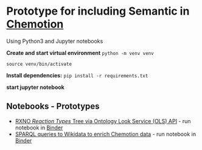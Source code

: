 # Prototype for including Semantic in [Chemotion](https://www.chemotion-repository.net)
Using Python3 and Jupyter notebooks


**Create and start virtual environment**
`python -m venv venv`

`source venv/bin/activate`

**Install dependencies:**
`pip install -r requirements.txt`

**start jupyter notebook**

## Notebooks - Prototypes 
* [RXNO *Reaction Types* Tree via Ontology Look Service (OLS) API](RXNO-Reactions-OLSAPI.ipynb) - run notebook in [Binder](https://hub.gke2.mybinder.org/user/nfdi4chem-semat-tion-prototypes-uqudjjwg/notebooks/RXNO-Reactions-OLSAPI.ipynb)
* [SPARQL queries to Wikidata to enrich Chemotion data](chemotion-query-wikidata.ipynb) - run notebook in [Binder](https://hub.gke2.mybinder.org/user/nfdi4chem-semat-tion-prototypes-jvx9al4z/notebooks/chemotion-query-wikidata.ipynb)
